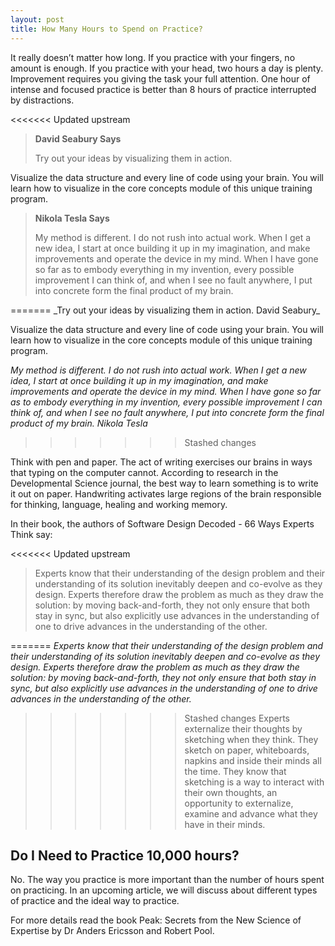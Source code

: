 ```yaml
---
layout: post
title: How Many Hours to Spend on Practice?
---
```


It really doesn’t matter how long. If you practice with your fingers, no amount is enough. If you practice with your head, two hours a day is plenty. Improvement requires you giving the task your full attention. One hour of intense and focused practice is better than 8 hours of practice interrupted by distractions.

<<<<<<< Updated upstream
<blockquote class="note">
  <strong>David Seabury Says</strong> 
  <p>
    Try out your ideas by visualizing them in action. 
  </p>
</blockquote>
   
Visualize the data structure and every line of code using your brain. You will learn how to visualize in the core concepts module of this unique training program.

<blockquote class="note">
  <strong>Nikola Tesla Says</strong> 
  <p>
    My method is different. I do not rush into actual work. When I get a new idea, I start at once building it up in my imagination, and make improvements and operate the device in my mind. When I have gone so far as to embody everything in my invention, every possible improvement I can think of, and when I see no fault anywhere, I put into concrete form the final product of my brain.
  </p>
</blockquote>
=======
_Try out your ideas by visualizing them in action. David Seabury_
   
Visualize the data structure and every line of code using your brain. You will learn how to visualize in the core concepts module of this unique training program.

_My method is different. I do not rush into actual work. When I get a new idea, I start at once building it up in my imagination, and make improvements and operate the device in my mind. When I have gone so far as to embody everything in my invention, every possible improvement I can think of, and when I see no fault anywhere, I put into concrete form the final product of my brain. Nikola Tesla_
>>>>>>> Stashed changes

Think with pen and paper. The act of writing exercises our brains in ways that typing on the computer cannot. According to research in the Developmental Science journal, the best way to learn something is to write it out on paper. Handwriting activates large regions of the brain responsible for thinking, language, healing and working memory. 

In their book, the authors of Software Design Decoded - 66 Ways Experts Think say:

<<<<<<< Updated upstream
<blockquote class="note">
  <p>
    Experts know that their understanding of the design problem and their understanding of its solution inevitably deepen and co-evolve as they design. Experts therefore draw the problem as much as they draw the solution: by moving back-and-forth, they not only ensure that both stay in sync, but also explicitly use advances in the understanding of one to drive advances in the understanding of the other.
  </p>
</blockquote>

=======
_Experts know that their understanding of the design problem and their understanding of its solution inevitably deepen and co-evolve as they design. Experts therefore draw the problem as much as they draw the solution: by moving back-and-forth, they not only ensure that both stay in sync, but also explicitly use advances in the understanding of one to drive advances in the understanding of the other._
	
>>>>>>> Stashed changes
Experts externalize their thoughts by sketching when they think. They sketch on paper, whiteboards, napkins and inside their minds all the time. They know that sketching is a way to interact with their own thoughts, an opportunity to externalize, examine and advance what they have in their minds.

## Do I Need to Practice 10,000 hours?

No. The way you practice is more important than the number of hours spent on practicing. In an upcoming article, we will discuss about different types of practice and the ideal way to practice.

For more details read the book Peak: Secrets from the New Science of Expertise by Dr Anders Ericsson and Robert Pool.
